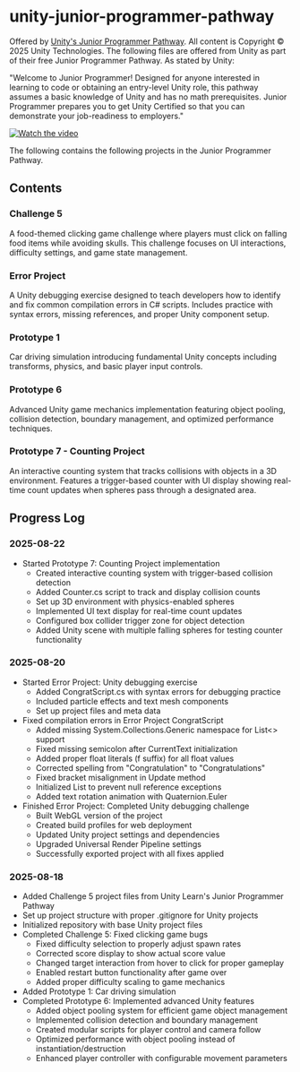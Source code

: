 # unity-junior-programmer-pathway

Offered by [Unity's Junior Programmer Pathway](https://learn.unity.com/pathway/junior-programmer). All content is Copyright © 2025 Unity Technologies. The following files are offered from Unity as part of their free Junior Programmer Pathway. As stated by Unity:

"Welcome to Junior Programmer! Designed for anyone interested in learning to code or obtaining an entry-level Unity role, this pathway assumes a basic knowledge of Unity and has no math prerequisites. Junior Programmer prepares you to get Unity Certified so that you can demonstrate your job-readiness to employers."

[![Watch the video](https://img.youtube.com/vi/IKXY7uTB_Fs/hqdefault.jpg)](https://www.youtube.com/watch?v=IKXY7uTB_Fs "Play on YouTube")

The following contains the following projects in the Junior Programmer Pathway.

## Contents

### Challenge 5
A food-themed clicking game challenge where players must click on falling food items while avoiding skulls. This challenge focuses on UI interactions, difficulty settings, and game state management.

### Error Project
A Unity debugging exercise designed to teach developers how to identify and fix common compilation errors in C# scripts. Includes practice with syntax errors, missing references, and proper Unity component setup.

### Prototype 1
Car driving simulation introducing fundamental Unity concepts including transforms, physics, and basic player input controls.

### Prototype 6
Advanced Unity game mechanics implementation featuring object pooling, collision detection, boundary management, and optimized performance techniques.

### Prototype 7 - Counting Project
An interactive counting system that tracks collisions with objects in a 3D environment. Features a trigger-based counter with UI display showing real-time count updates when spheres pass through a designated area.

## Progress Log

### 2025-08-22
- Started Prototype 7: Counting Project implementation
  - Created interactive counting system with trigger-based collision detection
  - Added Counter.cs script to track and display collision counts
  - Set up 3D environment with physics-enabled spheres
  - Implemented UI text display for real-time count updates
  - Configured box collider trigger zone for object detection
  - Added Unity scene with multiple falling spheres for testing counter functionality

### 2025-08-20
- Started Error Project: Unity debugging exercise
  - Added CongratScript.cs with syntax errors for debugging practice
  - Included particle effects and text mesh components
  - Set up project files and meta data
- Fixed compilation errors in Error Project CongratScript
  - Added missing System.Collections.Generic namespace for List<> support
  - Fixed missing semicolon after CurrentText initialization
  - Added proper float literals (f suffix) for all float values
  - Corrected spelling from "Congratulation" to "Congratulations"
  - Fixed bracket misalignment in Update method
  - Initialized List<string> to prevent null reference exceptions
  - Added text rotation animation with Quaternion.Euler
- Finished Error Project: Completed Unity debugging challenge
  - Built WebGL version of the project
  - Created build profiles for web deployment
  - Updated Unity project settings and dependencies
  - Upgraded Universal Render Pipeline settings
  - Successfully exported project with all fixes applied

### 2025-08-18
- Added Challenge 5 project files from Unity Learn's Junior Programmer Pathway
- Set up project structure with proper .gitignore for Unity projects
- Initialized repository with base Unity project files
- Completed Challenge 5: Fixed clicking game bugs
  - Fixed difficulty selection to properly adjust spawn rates
  - Corrected score display to show actual score value
  - Changed target interaction from hover to click for proper gameplay
  - Enabled restart button functionality after game over
  - Added proper difficulty scaling to game mechanics
- Added Prototype 1: Car driving simulation
- Completed Prototype 6: Implemented advanced Unity features
  - Added object pooling system for efficient game object management
  - Implemented collision detection and boundary management
  - Created modular scripts for player control and camera follow
  - Optimized performance with object pooling instead of instantiation/destruction
  - Enhanced player controller with configurable movement parameters
